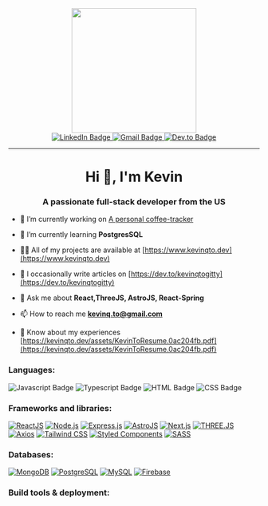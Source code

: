 <div align="center">
  <img src="https://media.giphy.com/media/dWesBcTLavkZuG35MI/giphy.gif" height="250"/>
</div>

<div id="badges" align="center">
  <a href="https://www.linkedin.com/in/kevinqto/" target="_blank">
    <img src="https://img.shields.io/badge/LinkedIn-blue?style=for-the-badge&logo=linkedin&logoColor=white" alt="LinkedIn Badge"/>
  </a>
  <a href="mailto:kevinq.to@gmail.com" target="_blank">
    <img src="https://img.shields.io/badge/Gmail-D14836?style=for-the-badge&logo=gmail&logoColor=white" alt="Gmail Badge"/>
  </a>
  <a href="https://dev.to/kevinqtogitty" target="_blank">
    <img src="https://img.shields.io/badge/dev.to-0A0A0A?style=for-the-badge&logo=dev.to&logoColor=white" alt="Dev.to Badge"/>
  </a>
</div>

---

<h1 align="center">Hi 👋, I'm Kevin</h1>
<h3 align="center">A passionate full-stack developer from the US</h3>

- 🔭 I’m currently working on [A personal coffee-tracker](https://github.com/kevinqtogitty/coffee-tracker-backend)

- 🌱 I’m currently learning **PostgresSQL**

- 👨‍💻 All of my projects are available at [https://www.kevinqto.dev](https://www.kevinqto.dev)

- 📝 I occasionally write articles on [https://dev.to/kevinqtogitty](https://dev.to/kevinqtogitty)

- 💬 Ask me about **React,ThreeJS, AstroJS, React-Spring**

- 📫 How to reach me **kevinq.to@gmail.com**

- 📄 Know about my experiences [https://kevinqto.dev/assets/KevinToResume.0ac204fb.pdf](https://kevinqto.dev/assets/KevinToResume.0ac204fb.pdf)

<h3 align="left">Languages:</h3>

<p align="left"> 
<a>
  <img src="https://img.shields.io/badge/JavaScript-F7DF1E?style=for-the-badge&logo=javascript&logoColor=black" alt="Javascript Badge"/>
</a>
<a>    
  <img src="https://img.shields.io/badge/TypeScript-007ACC?style=for-the-badge&logo=typescript&logoColor=white" alt="Typescript Badge"/>
</a>
<a>
  <img src="https://img.shields.io/badge/HTML5-E34F26?style=for-the-badge&logo=html5&logoColor=white" alt="HTML Badge"/>
</a>
<a>
    <img src="https://img.shields.io/badge/CSS3-1572B6?style=for-the-badge&logo=css3&logoColor=whit" alt="CSS Badge"/>
</a>
</p>

<h3 align="left">Frameworks and libraries:</h3>

[![ReactJS](https://img.shields.io/static/v1?label=&message=ReactJS&color=black&style=for-the-badge&logo=React&logoColor=%2361DBFB)](https://) [![Node.js](https://img.shields.io/static/v1?label=&message=Node.js&color=3c873a&style=for-the-badge&logo=Node.js&logoColor=%23fff)](https://) [![Express.js](https://img.shields.io/static/v1?label=&message=Express.js&color=%23fff&style=for-the-badge&logo=express&logoColor=%23000)](https://) [![AstroJS](https://img.shields.io/static/v1?label=&message=Astro.JS&color=%23000&style=for-the-badge&logo=Astro&logoColor=orange)](https://) [![Next.js](https://img.shields.io/static/v1?label=&message=Next.js&color=%23000&style=for-the-badge&logo=Next.js&logoColor=%23fff)](https://) [![THREE.JS](https://img.shields.io/static/v1?label=&message=THREE.JS&color=8B8000&style=for-the-badge&logo=Three.js&logoColor=%23000)](https://) [![Axios](https://img.shields.io/static/v1?label=&message=Axios&color=%23fff&style=for-the-badge&logo=Axios&logoColor=purple)](https://) [![Tailwind CSS](https://img.shields.io/static/v1?label=&message=Tailwind+CSS&color=0f9ee1&style=for-the-badge&logo=tailwindcss&logoColor=%23fff)](https://) [![Styled Components](https://img.shields.io/static/v1?label=&message=Styled+Components&color=hotpink&style=for-the-badge&logo=styled+components&logoColor=%23fff)](https://) [![SASS](https://img.shields.io/static/v1?label=&message=SASS&color=%23e75480&style=for-the-badge&logo=sass&logoColor=%23fff)](https://)

<h3 align="left">Databases:</h3>

[![MongoDB](https://img.shields.io/static/v1?label=&message=MongoDB&color=2ea44f&style=for-the-badge&logo=MongoDB&logoColor=%23fff)](https://) [![PostgreSQL](https://img.shields.io/static/v1?label=&message=PostgreSQL&color=+%230064a5&style=for-the-badge&logo=PostgreSQL&logoColor=%23fff)](https://) [![MySQL](https://img.shields.io/static/v1?label=&message=MySQL&color=+%23008bb9&style=for-the-badge&logo=MySQL&logoColor=%23fff)](https://) [![Firebase](https://img.shields.io/static/v1?label=&message=Firebase&color=grey&style=for-the-badge&logo=Firebase&logoColor=%23FFCB2B)](https://)

<h3 align="left">Build tools & deployment:</h3>





